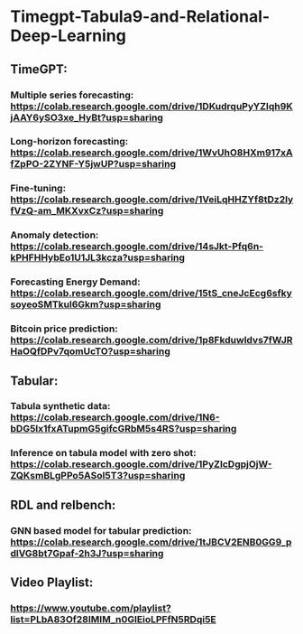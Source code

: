 # Timegpt-Tabula9-and-Relational-Deep-Learning

## TimeGPT:

### Multiple series forecasting: https://colab.research.google.com/drive/1DKudrquPyYZIqh9KjAAY6ySO3xe_HyBt?usp=sharing
### Long-horizon forecasting: https://colab.research.google.com/drive/1WvUhO8HXm917xAfZpPO-2ZYNF-Y5jwUP?usp=sharing
### Fine-tuning: https://colab.research.google.com/drive/1VeiLqHHZYf8tDz2lyfVzQ-am_MKXvxCz?usp=sharing
### Anomaly detection: https://colab.research.google.com/drive/14sJkt-Pfq6n-kPHFHHybEo1U1JL3kcza?usp=sharing
### Forecasting Energy Demand: https://colab.research.google.com/drive/15tS_cneJcEcg6sfkysoyeoSMTkul6Gkm?usp=sharing
### Bitcoin price prediction: https://colab.research.google.com/drive/1p8Fkduwldvs7fWJRHaOQfDPv7qomUcTO?usp=sharing

## Tabular:

### Tabula synthetic data: https://colab.research.google.com/drive/1N6-bDG5lx1fxATupmG5gifcGRbM5s4RS?usp=sharing
### Inference on tabula model with zero shot: https://colab.research.google.com/drive/1PyZIcDgpjOjW-ZQKsmBLgPPo5ASoI5T3?usp=sharing

## RDL and relbench:

### GNN based model for tabular prediction: https://colab.research.google.com/drive/1tJBCV2ENB0GG9_pdlVG8bt7Gpaf-2h3J?usp=sharing

## Video Playlist:
### https://www.youtube.com/playlist?list=PLbA83Of28IMIM_n0GIEioLPFfN5RDqi5E

